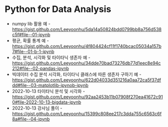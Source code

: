 # Python for Data Analysis

- numpy lib 활용 예 - https://gist.github.com/Leeyoonhu/5da14a50824bdd0799bb8a756d538c5f#file--01-ipynb
- 평균, 확률 통계 예 - https://gist.github.com/Leeyoonhu/4f804424cf11f1740bcac05034a157b7#file--01-b-1-ipynb
- 수집, 분석, 시각화 및 타이타닉 생존자 예 - https://gist.github.com/Leeyoonhu/34dde70bad73276db77d1eec8e94c212#file--02-pandas-ipynb
- 빅데이터 수집 분석 시각화, 타이타닉 클래스에 따른 생존자 구하기 예 - https://gist.github.com/Leeyoonhu/622d04033d351216a0aa72ca5f37dfdd#file--03-matplotlib-ipynob-ipynb
- 2022-10-13 타이타닉 분석 및 시각화 - https://gist.github.com/Leeyoonhu/92aa2453b11b07908f270ea41672c910#file-2022-10-13-bigdata-ipynb
- 2022-10-13 강사님 풀이 - https://gist.github.com/Leeyoonhu/15399c808ee217c3dda755c6563c6f8a#file--04-ipynb
